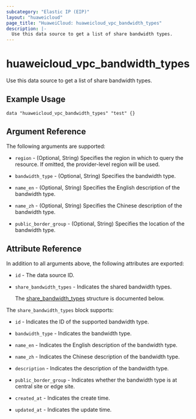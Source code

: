 ```yaml
---
subcategory: "Elastic IP (EIP)"
layout: "huaweicloud"
page_title: "HuaweiCloud: huaweicloud_vpc_bandwidth_types"
description: |-
  Use this data source to get a list of share bandwidth types.
---
```


# huaweicloud_vpc_bandwidth_types

Use this data source to get a list of share bandwidth types.

## Example Usage

```hcl
data "huaweicloud_vpc_bandwidth_types" "test" {}
```

## Argument Reference

The following arguments are supported:

* `region` - (Optional, String) Specifies the region in which to query the resource.
  If omitted, the provider-level region will be used.

* `bandwidth_type` - (Optional, String) Specifies the bandwidth type.

* `name_en` - (Optional, String) Specifies the English description of the bandwidth type.

* `name_zh` - (Optional, String) Specifies the Chinese description of the bandwidth type.

* `public_border_group` - (Optional, String) Specifies the location of the bandwidth type.

## Attribute Reference

In addition to all arguments above, the following attributes are exported:

* `id` - The data source ID.

* `share_bandwidth_types` - Indicates the shared bandwidth types.

  The [share_bandwidth_types](#share_bandwidth_types_struct) structure is documented below.

<a name="share_bandwidth_types_struct"></a>
The `share_bandwidth_types` block supports:

* `id` - Indicates the ID of the supported bandwidth type.

* `bandwidth_type` - Indicates the bandwidth type.

* `name_en` - Indicates the English description of the bandwidth type.

* `name_zh` - Indicates the Chinese description of the bandwidth type.

* `description` - Indicates the description of the bandwidth type.

* `public_border_group` - Indicates whether the bandwidth type is at central site or edge site.

* `created_at` - Indicates the create time.

* `updated_at` - Indicates the update time.
